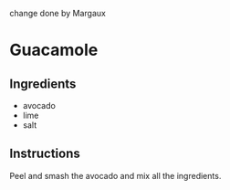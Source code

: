 change done by Margaux
# Guacamole
## Ingredients
* avocado
* lime
* salt
## Instructions
Peel and smash the avocado and mix all the ingredients.
